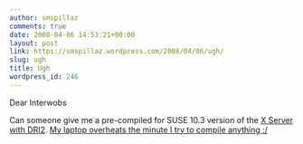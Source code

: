 ```yaml
---
author: smspillaz
comments: true
date: 2008-04-06 14:53:21+00:00
layout: post
link: https://smspillaz.wordpress.com/2008/04/06/ugh/
slug: ugh
title: Ugh
wordpress_id: 246
---
```


Dear Interwobs

Can someone give me a pre-compiled for SUSE 10.3 version of the [X Server with DRI2](http://hoegsberg.blogspot.com/2008/03/i-just-committed-last-bit-of-dri2-work.html). [My laptop overheats the minute I try to compile anything :/](http://help.lockergnome.com/linux/Acer-Aspire-3003NLMi-overheating-ftopict282493.html)
